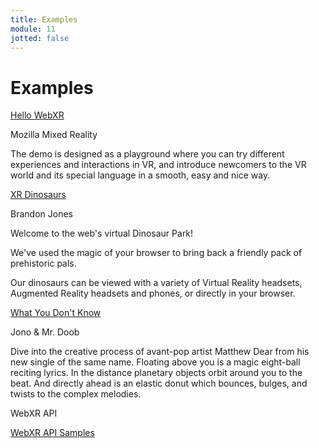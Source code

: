```yaml
---
title: Examples
module: 11
jotted: false
---
```



# Examples

<a href="https://mixedreality.mozilla.org/hello-webxr/" target="_new">Hello WebXR</a>

Mozilla Mixed Reality

The demo is designed as a playground where you can try different experiences and interactions in VR, and introduce newcomers to the VR world and its special language in a smooth, easy and nice way.

<a href="https://www.xrdinosaurs.com/" target="_new">XR Dinosaurs</a>

Brandon Jones

Welcome to the web's virtual Dinosaur Park!

We've used the magic of your browser to bring back a friendly pack of prehistoric pals.

Our dinosaurs can be viewed with a variety of Virtual Reality headsets, Augmented Reality headsets and phones, or directly in your browser.

<a href="https://www.with.in/watch/what-you-dont-know" target="_new">What You Don't Know</a>

Jono & Mr. Doob

Dive into the creative process of avant-pop artist Matthew Dear from his new single of the same name. Floating above you is a magic eight-ball reciting lyrics. In the distance planetary objects orbit around you to the beat. And directly ahead is an elastic donut which bounces, bulges, and twists to the complex melodies.

WebXR API

<a href="https://immersive-web.github.io/webxr-samples/" target="_new">WebXR API Samples</a>